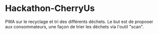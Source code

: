 # Hackathon-CherryUs
PWA sur le recyclage et tri des différents déchets.
Le but est de proposer aux consommateurs, une façon de trier les déchets via l'outil "scan".
